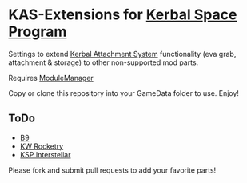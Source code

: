 KAS-Extensions for [Kerbal Space Program](https://www.kerbalspaceprogram.com/)
============================================================================

Settings to extend [Kerbal Attachment System](https://github.com/KospY/KAS) functionality (eva grab, attachment & storage) to other non-supported mod parts.

Requires [ModuleManager](http://forum.kerbalspaceprogram.com/threads/55219)

Copy or clone this repository into your GameData folder to use. Enjoy!

ToDo
----
* [B9](http://forum.kerbalspaceprogram.com/threads/25241)
* [KW Rocketry](http://forum.kerbalspaceprogram.com/threads/51037)
* [KSP Interstellar](https://github.com/FractalUK/KSPInterstellar)

Please fork and submit pull requests to add your favorite parts!
